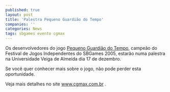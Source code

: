 ```yaml
---
published: true
layout: post
title: 'Palestra Pequeno Guardião do Tempo'
companies: ''
categories: News
tags: sbgames evento cgmax
---
```

Os desenvolvedores do jogo <a href="{{ site.baseurl }}/2005/12/01/pequeno-guardiao-do-tempo/">Pequeno Guardião do Tempo,</a>
 campeão do Festival de Jogos Independentes do SBGames 2005, estarão numa palestra na Universidade Veiga de Almeida dia 17 de dezembro.

Se você quer conhecer mais sobre o jogo, não pode perder esta oportunidade.

Veja mais detalhes no site <a href="http://www.cgmax.com.br/index.php?option=com_content&amp;task=view&amp;id=122&amp;Itemid=2" target="_blank">www.cgmax.com.br</a>
 .